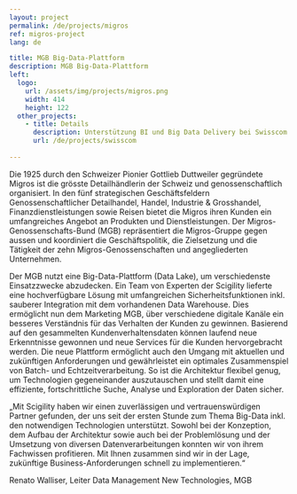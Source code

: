 ```yaml
---
layout: project
permalink: /de/projects/migros
ref: migros-project
lang: de

title: MGB Big-Data-Plattform
description: MGB Big-Data-Plattform
left:
  logo:
    url: /assets/img/projects/migros.png
    width: 414
    height: 122
  other_projects:
    - title: Details
      description: Unterstützung BI und Big Data Delivery bei Swisscom
      url: /de/projects/swisscom
      
---
```


Die 1925 durch den Schweizer Pionier Gottlieb Duttweiler gegründete Migros ist die grösste Detailhändlerin der Schweiz und genossenschaftlich organisiert. In den fünf strategischen Geschäftsfeldern Genossenschaftlicher Detailhandel, Handel, Industrie & Grosshandel, Finanzdienstleistungen sowie Reisen bietet die Migros ihren Kunden ein umfangreiches Angebot an Produkten und Dienstleistungen. Der Migros-Genossenschafts-Bund (MGB) repräsentiert die Migros-Gruppe gegen aussen und koordiniert die Geschäftspolitik, die Zielsetzung und die Tätigkeit der zehn Migros-Genossenschaften und angegliederten Unternehmen.
 
Der MGB nutzt eine Big-Data-Plattform (Data Lake), um verschiedenste Einsatzzwecke abzudecken. Ein Team von Experten der Scigility lieferte eine hochverfügbare Lösung mit umfangreichen Sicherheitsfunktionen inkl. sauberer Integration mit dem vorhandenen Data Warehouse. Dies ermöglicht nun dem Marketing MGB, über verschiedene digitale Kanäle ein besseres Verständnis für das Verhalten der Kunden zu gewinnen. Basierend auf  den gesammelten Kundenverhaltensdaten können laufend neue Erkenntnisse gewonnen und neue Services für die Kunden hervorgebracht werden.
Die neue Plattform ermöglicht auch den Umgang mit aktuellen und zukünftigen Anforderungen und gewährleistet ein optimales Zusammenspiel von Batch- und Echtzeitverarbeitung. So ist die Architektur flexibel genug, um Technologien gegeneinander auszutauschen und stellt damit eine effiziente, fortschrittliche Suche, Analyse und Exploration der Daten sicher.
 
„Mit Scigility haben wir einen zuverlässigen und vertrauenswürdigen Partner gefunden, der uns seit der ersten Stunde zum Thema Big-Data inkl. den notwendigen Technologien unterstützt. Sowohl bei der Konzeption, dem Aufbau der Architektur sowie auch bei der Problemlösung und der Umsetzung von diversen Datenverarbeitungen konnten wir von ihrem Fachwissen profitieren. Mit Ihnen zusammen sind wir in der Lage, zukünftige Business-Anforderungen schnell zu implementieren.“
 
Renato Walliser, Leiter Data Management New Technologies, MGB
